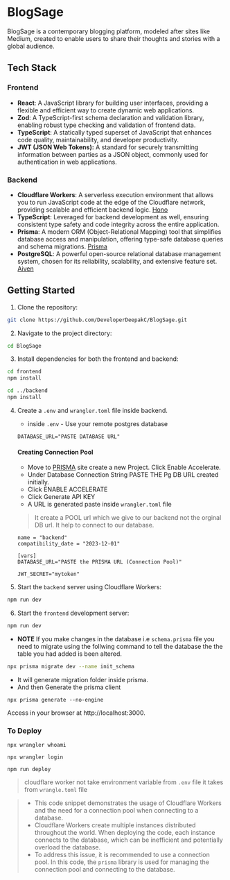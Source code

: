 # BlogSage
BlogSage is a contemporary blogging platform, modeled after sites like Medium, created to enable users to share their thoughts and stories with a global audience.

## Tech Stack
### Frontend

- **React**: A JavaScript library for building user interfaces, providing a flexible and efficient way to create dynamic web applications.
- **Zod**: A TypeScript-first schema declaration and validation library, enabling robust type checking and validation of frontend data.
- **TypeScript**: A statically typed superset of JavaScript that enhances code quality, maintainability, and developer productivity.
- **JWT (JSON Web Tokens):** A standard for securely transmitting information between parties as a JSON object, commonly used for authentication in web applications.


### Backend
- **Cloudflare Workers**: A serverless execution environment that allows you to run JavaScript code at the edge of the Cloudflare network, providing scalable and efficient backend logic. [Hono](https://hono.dev/top)
- **TypeScript**: Leveraged for backend development as well, ensuring consistent type safety and code integrity across the entire application.
- **Prisma**: A modern ORM (Object-Relational Mapping) tool that simplifies database access and manipulation, offering type-safe database queries and schema migrations. [Prisma](https://www.prisma.io/)
- **PostgreSQL**: A powerful open-source relational database management system, chosen for its reliability, scalability, and extensive feature set. [Aiven](https://aiven.io/)


## Getting Started


1. Clone the repository:

```bash
git clone https://github.com/DeveloperDeepakC/BlogSage.git
```
2. Navigate to the project directory:
```bash
cd BlogSage
```
3. Install dependencies for both the frontend and backend:
```bash
cd frontend
npm install
```
```bash
cd ../backend
npm install
```
4. Create a `.env` and `wrangler.toml` file inside backend.

   - inside `.env` - Use your remote postgres database
    ```
    DATABASE_URL="PASTE DATABASE URL"
    ```
    #### Creating Connection Pool
    - Move to [PRISMA](https://www.prisma.io/data-platform/accelerate) site create a new Project. Click Enable Accelerate.
    - Under Database Connection String PASTE THE Pg DB URL created initially.
    - Click ENABLE ACCELERATE
    - Click Generate API KEY
    - A URL is generated paste inside `wrangler.toml` file 
    > It create a POOL url which we give to our backend not the orginal DB url. It help to connect to our database.

    ```
    name = "backend"
    compatibility_date = "2023-12-01"

    [vars]
    DATABASE_URL="PASTE the PRISMA URL (Connection Pool)"
    
    JWT_SECRET="mytoken"
    ```

5. Start the `backend` server using Cloudflare Workers:

```bash
npm run dev
```
6. Start the `frontend` development server:
```bash
npm run dev
```

- **NOTE** If you make changes in the database i.e `schema.prisma` file you need to migrate using the follwing command to tell the database the the table you had added is been altered.
```bash
npx prisma migrate dev --name init_schema
```
- It will generate migration folder inside prisma.
- And then Generate the prisma client  
```
npx prisma generate --no-engine
```

Access in your browser at http://localhost:3000.


### To Deploy

```
npx wrangler whoami
```
```
npx wrangler login
```
```
npm run deploy
```

> cloudflare worker not take environment variable from `.env` file it takes from `wrangle.toml` file

> - This code snippet demonstrates the usage of Cloudflare Workers and the need for a connection pool when connecting to a database.
> - Cloudflare Workers create multiple instances distributed throughout the world. When deploying the code, each instance connects to the database, which can be inefficient and potentially overload the database.
> - To address this issue, it is recommended to use a connection pool. In this code, the `prisma` library is used for managing the connection pool and connecting to the database.
